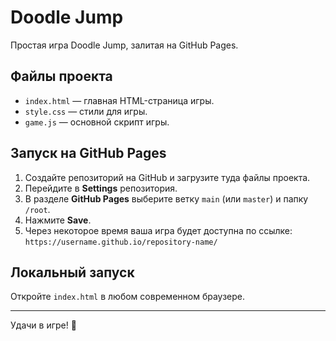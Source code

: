 # Doodle Jump

Простая игра Doodle Jump, залитая на GitHub Pages.

## Файлы проекта

- `index.html` — главная HTML-страница игры.
- `style.css` — стили для игры.
- `game.js` — основной скрипт игры.

## Запуск на GitHub Pages

1. Создайте репозиторий на GitHub и загрузите туда файлы проекта.
2. Перейдите в **Settings** репозитория.
3. В разделе **GitHub Pages** выберите ветку `main` (или `master`) и папку `/root`.
4. Нажмите **Save**.
5. Через некоторое время ваша игра будет доступна по ссылке:  
   `https://username.github.io/repository-name/`

## Локальный запуск

Откройте `index.html` в любом современном браузере.

---

Удачи в игре! 🚀
